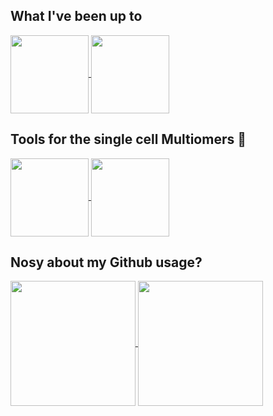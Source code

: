 ## What I've been up to 

<a href="https://github.com/maggiebr0wn/scMultiome-Crohns-Disease">
  <img height=125 align="center" src="https://github-readme-stats.vercel.app/api/pin/?username=maggiebr0wn&repo=scMultiome-Crohns-Disease&theme=solarized-light"/>
</a>

<a href="https://github.com/maggiebr0wn/eQTL-AbO-Conditional-Analysis">
  <img height=125 align="center" src="https://github-readme-stats.vercel.app/api/pin/?username=maggiebr0wn&repo=eQTL-AbO-Conditional-Analysis&theme=solarized-light"/>
</a>

## Tools for the single cell Multiomers :dna: 

<a href="https://github.com/maggiebr0wn/scMultiome-TFBS-Analysis">
  <img height=125 align="center" src="https://github-readme-stats.vercel.app/api/pin/?username=maggiebr0wn&repo=scMultiome-TFBS-Analysis&theme=moltack"/>
</a>

<a href="https://github.com/maggiebr0wn/ArchR-to-Seurat">
  <img height=125 align="center" src="https://github-readme-stats.vercel.app/api/pin/?username=maggiebr0wn&repo=ArchR-to-Seurat&theme=moltack"/>
</a>

## Nosy about my Github usage?

<a href="https://github.com/anuraghazra/github-readme-stats">
  <img height=200 align="center" src="https://github-readme-stats.vercel.app/api/top-langs/?username=maggiebr0wn&hide=jupyter%20notebook&layout=donut&theme=flag-india"/>
</a>
<a href="https://github.com/anuraghazra/github-readme-stats">
  <img height=200 align="center" src="https://streak-stats.demolab.com/?user=maggiebr0wn&layout=compact&theme=flag-india"/>
</a>
